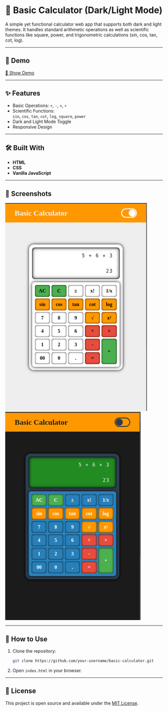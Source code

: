 # 🧮 Basic Calculator (Dark/Light Mode)

A simple yet functional calculator web app that supports both dark and light themes. It handles standard arithmetic operations as well as scientific functions like square, power, and trigonometric calculations (sin, cos, tan, cot, log).

---

## 🚀 Demo

[🔗 Show Demo](https://hassanhajizadeh-basic-calculator.netlify.app)

---

## ✨ Features

-   Basic Operations: `+`, `-`, `×`, `÷`
-   Scientific Functions:  
    `sin`, `cos`, `tan`, `cot`, `log`, `square`, `power`
-   Dark and Light Mode Toggle
-   Responsive Design

---

## 🛠️ Built With

-   **HTML**
-   **CSS**
-   **Vanilla JavaScript**

---

## 📸 Screenshots

![Calculator Light Mode](demo1.png)
![Calculator Dark Mode](demo2.png)

---

## 📂 How to Use

1. Clone the repository:
    ```bash
    git clone https://github.com/your-username/basic-calculator.git
    ```
2. Open `index.html` in your browser.

---

## 📄 License

This project is open source and available under the [MIT License](LICENSE).
